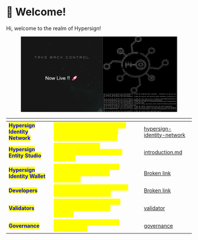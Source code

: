 # 💬 Welcome!

&#x20;Hi, welcome to the realm of Hypersign!&#x20;



<figure><img src=".gitbook/assets/2022-09-28 22.55.35.jpg" alt=""><figcaption></figcaption></figure>

<table data-card-size="large" data-view="cards"><thead><tr><th></th><th></th><th></th><th data-hidden data-type="files"></th><th data-hidden data-card-target data-type="content-ref"></th></tr></thead><tbody><tr><td><mark style="color:blue;"><strong>Hypersign Identity  Network</strong></mark></td><td><em><mark style="color:yellow;">A Proof Of Stake (PoS) based permissionless blockchain network for digital identity</mark></em></td><td></td><td></td><td><a href="hypersign-identity-network/">hypersign-identity-network</a></td></tr><tr><td><mark style="color:blue;"><strong>Hypersign Entity Studio</strong></mark></td><td><em><mark style="color:yellow;">A full stack identity infrastructure for building ID products</mark></em> </td><td></td><td></td><td><a href="entity-studio/introduction.md">introduction.md</a></td></tr><tr><td><mark style="color:blue;"><strong>Hypersign Identity Wallet</strong></mark></td><td><em><mark style="color:yellow;">A mobile and web wallet to manage your DIDs and credentials</mark></em></td><td></td><td></td><td><a href="broken-reference">Broken link</a></td></tr><tr><td><mark style="color:blue;"><strong>Developers</strong></mark></td><td><em><mark style="color:yellow;">Start building your ID products or navigate to learn SSI</mark></em></td><td></td><td></td><td><a href="broken-reference">Broken link</a></td></tr><tr><td><mark style="color:blue;"><strong>Validators</strong></mark></td><td><em><mark style="color:yellow;">Run our hid-node and earn reward for securing the network</mark></em> </td><td></td><td></td><td><a href="hypersign-identity-network/validator/">validator</a></td></tr><tr><td><mark style="color:blue;"><strong>Governance</strong></mark></td><td><em><mark style="color:yellow;">Raise proposals, stake and delegate $hid</mark></em></td><td></td><td></td><td><a href="hypersign-identity-network/governance/">governance</a></td></tr></tbody></table>



